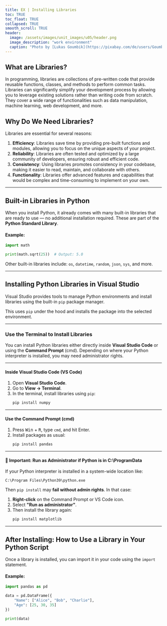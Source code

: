 ```yaml
---
title: EX | Installing Libraries
toc: TRUE
toc_float: TRUE
collapsed: TRUE
smooth_scroll: TRUE
header:
  image: /assets/images/unit_images/u05/header.png
  image_description: "work environment"
  caption: "Photo by [Lukas Goumbik](https://pixabay.com/de/users/Goumbik-3752482/?utm_source=link-attribution&amp;utm_medium=referral&amp;utm_campaign=image&amp;utm_content=2055522) from [Pixabay](https://pixabay.com)"
---
```


## **What are Libraries?**

In programming, libraries are collections of pre-written code that provide reusable functions, classes, and methods to perform common tasks. Libraries can significantly simplify your development process by allowing you to leverage existing solutions rather than writing code from scratch. They cover a wide range of functionalities such as data manipulation, machine learning, web development, and more.

## **Why Do We Need Libraries?**

Libraries are essential for several reasons:

1. **Efficiency**: Libraries save time by providing pre-built functions and modules, allowing you to focus on the unique aspects of your project.
2. **Reliability**: Libraries are often tested and optimized by a large community of developers, ensuring robust and efficient code.
3. **Consistency**: Using libraries promotes consistency in your codebase, making it easier to read, maintain, and collaborate with others.
4. **Functionality**: Libraries offer advanced features and capabilities that would be complex and time-consuming to implement on your own.

---

## **Built-in Libraries in Python**

When you install Python, it already comes with many built-in libraries that are ready to use — no additional installation required. These are part of the **Python Standard Library**.

#### Example:
```python
import math

print(math.sqrt(25))  # Output: 5.0
```

Other built-in libraries include: `os`, `datetime`, `random`, `json`, `sys`, and more.

---

## **Installing Python Libraries in Visual Studio**

Visual Studio provides tools to manage Python environments and install libraries using the built-in `pip` package manager.

This uses `pip` under the hood and installs the package into the selected environment.

---

### Use the Terminal to Install Libraries

You can install Python libraries either directly inside **Visual Studio Code** or using the **Command Prompt** (cmd). Depending on where your Python interpreter is installed, you may need administrator rights.

---

#### Inside Visual Studio Code (VS Code)

1. Open **Visual Studio Code**.
2. Go to **View → Terminal**.
3. In the terminal, install libraries using `pip`:
   ```sh
   pip install numpy 
   ```

---

#### Use the Command Prompt (cmd)

1. Press <kbd>Win</kbd> + <kbd>R</kbd>, type `cmd`, and hit Enter.
2. Install packages as usual:
   ```sh
   pip install pandas
   ```

---

#### 🔐 Important: Run as Administrator if Python is in C:\ProgramData

If your Python interpreter is installed in a system-wide location like:
  ```
  C:\Program Files\Python39\python.exe
  ```

Then `pip install` may **fail without admin rights**. In that case:

1. **Right-click** on the Command Prompt or VS Code icon.
2. Select **"Run as administrator"**.
3. Then install the library again:
   ```sh
   pip install matplotlib
   ```

---

##  After Installing: How to Use a Library in Your Python Script

Once a library is installed, you can import it in your code using the `import` statement.

#### Example:
```python
import pandas as pd

data = pd.DataFrame({
    "Name": ["Alice", "Bob", "Charlie"],
    "Age": [25, 30, 35]
})

print(data)
```